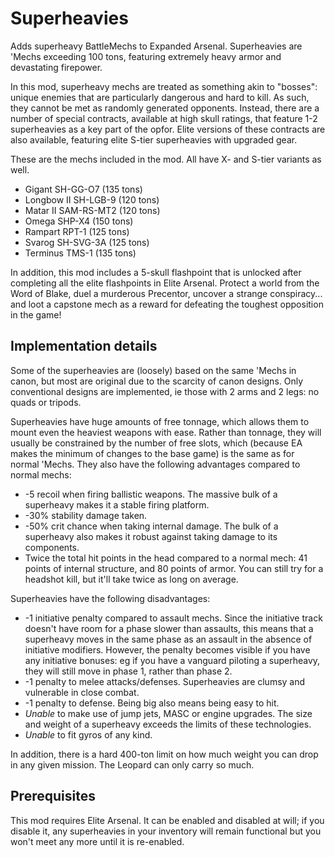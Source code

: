 # Superheavies

Adds superheavy BattleMechs to Expanded Arsenal. Superheavies are 'Mechs exceeding 100 tons, featuring extremely heavy armor and devastating firepower.

In this mod, superheavy mechs are treated as something akin to "bosses": unique enemies that are particularly dangerous and hard to kill. As such, they cannot be met as randomly generated opponents. Instead, there are a number of special contracts, available at high skull ratings, that feature 1-2 superheavies as a key part of the opfor. Elite versions of these contracts are also available, featuring elite S-tier superheavies with upgraded gear.

These are the mechs included in the mod. All have X- and S-tier variants as well.

- Gigant SH-GG-O7 (135 tons)
- Longbow II SH-LGB-9 (120 tons)
- Matar II SAM-RS-MT2 (120 tons)
- Omega SHP-X4 (150 tons)
- Rampart RPT-1 (125 tons)
- Svarog SH-SVG-3A (125 tons)
- Terminus TMS-1 (135 tons)

In addition, this mod includes a 5-skull flashpoint that is unlocked after completing all the elite flashpoints in Elite Arsenal. Protect a world from the Word of Blake, duel a murderous Precentor, uncover a strange conspiracy... and loot a capstone mech as a reward for defeating the toughest opposition in the game!

## Implementation details

Some of the superheavies are (loosely) based on the same 'Mechs in canon, but most are original due to the scarcity of canon designs. Only conventional designs are implemented, ie those with 2 arms and 2 legs: no quads or tripods.

Superheavies have huge amounts of free tonnage, which allows them to mount even the heaviest weapons with ease. Rather than tonnage, they will usually be constrained by the number of free slots, which (because EA makes the minimum of changes to the base game) is the same as for normal 'Mechs. They also have the following advantages compared to normal mechs:

- \-5 recoil when firing ballistic weapons. The massive bulk of a superheavy makes it a stable firing platform.
- \-30% stability damage taken.
- \-50% crit chance when taking internal damage. The bulk of a superheavy also makes it robust against taking damage to its components.
- Twice the total hit points in the head compared to a normal mech: 41 points of internal structure, and 80 points of armor. You can still try for a headshot kill, but it'll take twice as long on average.

Superheavies have the following disadvantages:

- \-1 initiative penalty compared to assault mechs. Since the initiative track doesn't have room for a phase slower than assaults, this means that a superheavy moves in the same phase as an assault in the absence of initiative modifiers. However, the penalty becomes visible if you have any initiative bonuses: eg if you have a vanguard piloting a superheavy, they will still move in phase 1, rather than phase 2.
- \-1 penalty to melee attacks/defenses. Superheavies are clumsy and vulnerable in close combat.
- \-1 penalty to defense. Being big also means being easy to hit.
- _Unable_ to make use of jump jets, MASC or engine upgrades. The size and weight of a superheavy exceeds the limits of these technologies.
- _Unable_ to fit gyros of any kind.

In addition, there is a hard 400-ton limit on how much weight you can drop in any given mission. The Leopard can only carry so much.

## Prerequisites

This mod requires Elite Arsenal. It can be enabled and disabled at will; if you disable it, any superheavies in your inventory will remain functional but you won't meet any more until it is re-enabled.

